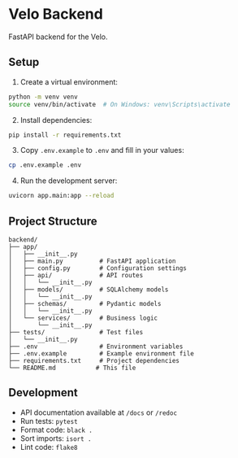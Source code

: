# Velo Backend

FastAPI backend for the Velo.

## Setup

1. Create a virtual environment:
```bash
python -m venv venv
source venv/bin/activate  # On Windows: venv\Scripts\activate
```

2. Install dependencies:
```bash
pip install -r requirements.txt
```

3. Copy `.env.example` to `.env` and fill in your values:
```bash
cp .env.example .env
```

4. Run the development server:
```bash
uvicorn app.main:app --reload
```

## Project Structure

```
backend/
├── app/
│   ├── __init__.py
│   ├── main.py          # FastAPI application
│   ├── config.py        # Configuration settings
│   ├── api/             # API routes
│   │   └── __init__.py
│   ├── models/          # SQLAlchemy models
│   │   └── __init__.py
│   ├── schemas/         # Pydantic models
│   │   └── __init__.py
│   └── services/        # Business logic
│       └── __init__.py
├── tests/               # Test files
│   └── __init__.py
├── .env                 # Environment variables
├── .env.example         # Example environment file
├── requirements.txt     # Project dependencies
└── README.md           # This file
```

## Development

- API documentation available at `/docs` or `/redoc`
- Run tests: `pytest`
- Format code: `black .`
- Sort imports: `isort .`
- Lint code: `flake8` 